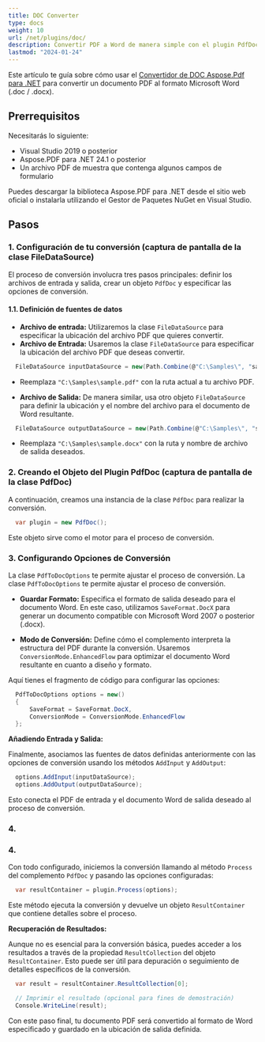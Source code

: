 ```yaml
---
title: DOC Converter
type: docs
weight: 10
url: /net/plugins/doc/
description: Convertir PDF a Word de manera simple con el plugin PdfDoc
lastmod: "2024-01-24"
---
```


Este artículo te guía sobre cómo usar el [Convertidor de DOC Aspose.Pdf para .NET](https://products.aspose.org/pdf/net/doc-converter/) para convertir un documento PDF al formato Microsoft Word (.doc / .docx).

## Prerrequisitos

Necesitarás lo siguiente:

* Visual Studio 2019 o posterior
* Aspose.PDF para .NET 24.1 o posterior
* Un archivo PDF de muestra que contenga algunos campos de formulario

Puedes descargar la biblioteca Aspose.PDF para .NET desde el sitio web oficial o instalarla utilizando el Gestor de Paquetes NuGet en Visual Studio.

## Pasos

### 1. Configuración de tu conversión (captura de pantalla de la clase FileDataSource)

El proceso de conversión involucra tres pasos principales: definir los archivos de entrada y salida, crear un objeto `PdfDoc` y especificar las opciones de conversión.

#### 1.1. Definición de fuentes de datos

* **Archivo de entrada:** Utilizaremos la clase `FileDataSource` para especificar la ubicación del archivo PDF que quieres convertir.
* **Archivo de Entrada:** Usaremos la clase `FileDataSource` para especificar la ubicación del archivo PDF que deseas convertir.
  
```csharp
  FileDataSource inputDataSource = new(Path.Combine(@"C:\Samples\", "sample.pdf"));
```

  * Reemplaza `"C:\Samples\sample.pdf"` con la ruta actual a tu archivo PDF.

* **Archivo de Salida:** De manera similar, usa otro objeto `FileDataSource` para definir la ubicación y el nombre del archivo para el documento de Word resultante.

```csharp
  FileDataSource outputDataSource = new(Path.Combine(@"C:\Samples\", "sample.docx"));
```

* Reemplaza `"C:\Samples\sample.docx"` con la ruta y nombre de archivo de salida deseados.

### 2. Creando el Objeto del Plugin PdfDoc (captura de pantalla de la clase PdfDoc)

A continuación, creamos una instancia de la clase `PdfDoc` para realizar la conversión.

```csharp
  var plugin = new PdfDoc();
```

Este objeto sirve como el motor para el proceso de conversión.

### 3. Configurando Opciones de Conversión

La clase `PdfToDocOptions` te permite ajustar el proceso de conversión.
La clase `PdfToDocOptions` te permite ajustar el proceso de conversión.

* **Guardar Formato:** Especifica el formato de salida deseado para el documento Word. En este caso, utilizamos `SaveFormat.DocX` para generar un documento compatible con Microsoft Word 2007 o posterior (.docx).

* **Modo de Conversión:** Define cómo el complemento interpreta la estructura del PDF durante la conversión. Usaremos `ConversionMode.EnhancedFlow` para optimizar el documento Word resultante en cuanto a diseño y formato.

Aquí tienes el fragmento de código para configurar las opciones:

```csharp
  PdfToDocOptions options = new()
  {
      SaveFormat = SaveFormat.DocX,
      ConversionMode = ConversionMode.EnhancedFlow
  };
```

**Añadiendo Entrada y Salida:**

Finalmente, asociamos las fuentes de datos definidas anteriormente con las opciones de conversión usando los métodos `AddInput` y `AddOutput`:

```csharp
  options.AddInput(inputDataSource);
  options.AddOutput(outputDataSource);
```

Esto conecta el PDF de entrada y el documento Word de salida deseado al proceso de conversión.

### 4.
### 4.

Con todo configurado, iniciemos la conversión llamando al método `Process` del complemento `PdfDoc` y pasando las opciones configuradas:

```csharp
  var resultContainer = plugin.Process(options);
```

Este método ejecuta la conversión y devuelve un objeto `ResultContainer` que contiene detalles sobre el proceso.

**Recuperación de Resultados:**

Aunque no es esencial para la conversión básica, puedes acceder a los resultados a través de la propiedad `ResultCollection` del objeto `ResultContainer`. Esto puede ser útil para depuración o seguimiento de detalles específicos de la conversión.

```csharp
  var result = resultContainer.ResultCollection[0];

  // Imprimir el resultado (opcional para fines de demostración)
  Console.WriteLine(result);
```

Con este paso final, tu documento PDF será convertido al formato de Word especificado y guardado en la ubicación de salida definida.

